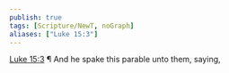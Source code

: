 ```yaml
---
publish: true
tags: [Scripture/NewT, noGraph]
aliases: ["Luke 15:3"]
---
```

[Luke 15:3](https://churchofjesuschrist.org/study/scriptures/nt/luke/15?lang=eng&id=p3#p3) ¶ And he spake this parable unto them, saying,
